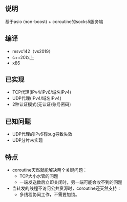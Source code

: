 ## 说明

基于asio (non-boost) + coroutine的socks5服务端

## 编译
- msvc142（vs2019）
- c++20以上
- x86

## 已实现

- TCP代理(IPv4/IPv6/域名IPv4)
- UDP代理(IPv4/域名IPv4)
- 2种认证模式(无认证/账号密码)

## 已知问题

- UDP代理的IPv6有bug导致失效
- UDP分片未实现

## 特点

- coroutine天然就能解决两个关键问题：
  - TCP大小水管的问题
  - 一端发送数后立即关闭时，另一端可能会收不到的问题
- 当转发的线程不访问公共资源时，coroutine还天然支持：
  - 多线程协同工作，不需要加锁。
